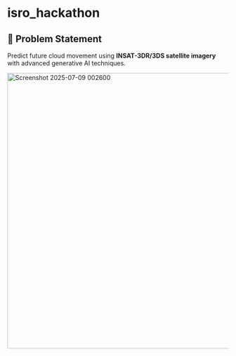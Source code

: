 # isro_hackathon


## 📌 Problem Statement
Predict future cloud movement using **INSAT-3DR/3DS satellite imagery** with advanced generative AI techniques.

<img width="1137" height="628" alt="Screenshot 2025-07-09 002600" src="https://github.com/user-attachments/assets/f6694479-9203-4b53-bdbc-dff946ff8859" />
